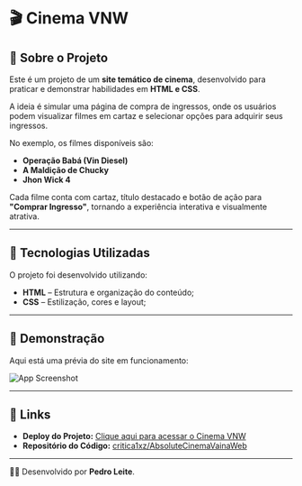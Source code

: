 # 🎬 Cinema VNW  

## 📖 Sobre o Projeto  

Este é um projeto de um **site temático de cinema**, desenvolvido para praticar e demonstrar habilidades em **HTML e CSS**.  

A ideia é simular uma página de compra de ingressos, onde os usuários podem visualizar filmes em cartaz e selecionar opções para adquirir seus ingressos.  

No exemplo, os filmes disponíveis são:  
- **Operação Babá (Vin Diesel)**  
- **A Maldição de Chucky**
- **Jhon Wick 4**  

Cada filme conta com cartaz, título destacado e botão de ação para **"Comprar Ingresso"**, tornando a experiência interativa e visualmente atrativa.  

-----

## 🚀 Tecnologias Utilizadas  

O projeto foi desenvolvido utilizando:  

- **HTML** – Estrutura e organização do conteúdo;  
- **CSS** – Estilização, cores e layout;  

-----

## 📸 Demonstração  

Aqui está uma prévia do site em funcionamento:  

![App Screenshot](https://cdn.discordapp.com/attachments/1395026050672623697/1422224379101708340/image.png?ex=68dbe52b&is=68da93ab&hm=f915a7bcfd98eb456bdf152634c932fd4784f75079b527b7f5634ab7233f6f14&)

-----

## 🔗 Links  

- **Deploy do Projeto:** [Clique aqui para acessar o Cinema VNW](https://criticalaxz.github.io/AbsoluteCinemaVainaWeb)  
- **Repositório do Código:** [critica1xz/AbsoluteCinemaVainaWeb](https://github.com/CriticalAxZ/AbsoluteCinemaVainaWeb)  

-----

👨‍💻 Desenvolvido por **Pedro Leite**.
